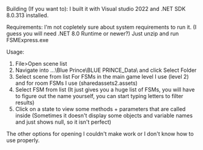 Building (If you want to):
I built it with Visual studio 2022 and .NET SDK 8.0.313 installed.

Requirements:
I'm not copletely sure about system requirements to run it. (I guess you will need .NET 8.0 Runtime or newer?)
Just unzip and run FSMExpress.exe

Usage:
1. File>Open scene list
2. Navigate into ...\Blue Prince\BLUE PRINCE_Data\ and click Select Folder
3. Select scene from list
For FSMs in the main game level I use (level 2) and for room FSMs I use (sharedassets2.assets)
4. Select FSM from list (It just gives you a huge list of FSMs, you will have to figure out the name yourself, you can start typing letters to filter results)
5. Click on a state to view some methods + parameters that are called inside (Sometimes it doesn't display some objects and variable names and just shows null, so it isn't perfect)

The other options for opening I couldn't make work or I don't know how to use properly.
